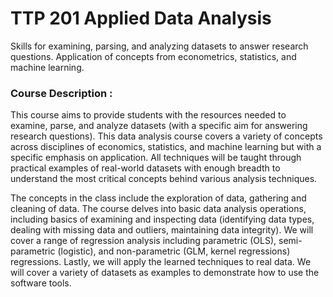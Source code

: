 # TTP 201 Applied Data Analysis
Skills for examining, parsing, and analyzing datasets to answer research questions. Application of concepts from econometrics, statistics, and machine learning.

### Course Description :

This course aims to provide students with the resources needed to examine, parse, and analyze
datasets (with a specific aim for answering research questions). This data analysis course
covers a variety of concepts across disciplines of economics, statistics, and machine learning
but with a specific emphasis on application. All techniques will be taught through practical
examples of real-world datasets with enough breadth to understand the most critical concepts
behind various analysis techniques.

The concepts in the class include the exploration of data, gathering and cleaning of data. The
course delves into basic data analysis operations, including basics of examining and inspecting
data (identifying data types, dealing with missing data and outliers, maintaining data integrity).
We will cover a range of regression analysis including parametric (OLS), semi-parametric
(logistic), and non-parametric (GLM, kernel regressions) regressions. Lastly, we will apply the
learned techniques to real data. We will cover a variety of datasets as examples to demonstrate
how to use the software tools.
